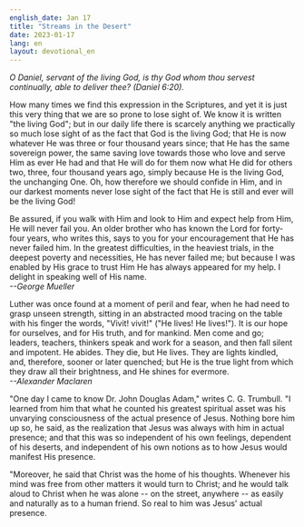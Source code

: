 ```yaml
---
english_date: Jan 17
title: "Streams in the Desert"
date: 2023-01-17
lang: en
layout: devotional_en
---
```





<p><em>O Daniel, servant of the living God, is thy God whom thou servest continually, able to deliver thee? (Daniel 6:20).</em>

</p>

<p>How many times we find this expression in the Scriptures, and yet it is just this very thing that we are so prone to lose sight of. We know it is written "the living God"; but in our daily life there is scarcely anything we practically so much lose sight of as the fact that God is the living God; that He is now whatever He was three or four thousand years since; that He has the same sovereign power, the same saving love towards those who love and serve Him as ever He had and that He will do for them now what He did for others two, three, four thousand years ago, simply because He is the living God, the unchanging One. Oh, how therefore we should confide in Him, and in our darkest moments never lose sight of the fact that He is still and ever will be the living God!

</p>

<p>Be assured, if you walk with Him and look to Him and expect help from Him, He will never fail you. An older brother who has known the Lord for forty-four years, who writes this, says to you for your encouragement that He has never failed him. In the greatest difficulties, in the heaviest trials, in the deepest poverty and necessities, He has never failed me; but because I was enabled by His grace to trust Him He has always appeared for my help. I delight in speaking well of His name.<br/> <em>--George Mueller</em>

</p>

<p>Luther was once found at a moment of peril and fear, when he had need to grasp unseen strength, sitting in an abstracted mood tracing on the table with his finger the words, "Vivit! vivit!" ("He lives! He lives!"). It is our hope for ourselves, and for His truth, and for mankind. Men come and go; leaders, teachers, thinkers speak and work for a season, and then fall silent and impotent. He abides. They die, but He lives. They are lights kindled, and, therefore, sooner or later quenched; but He is the true light from which they draw all their brightness, and He shines for evermore.<br/> <em>--Alexander Maclaren</em>

</p>

<p>"One day I came to know Dr. John Douglas Adam," writes C. G. Trumbull. "I learned from him that what he counted his greatest spiritual asset was his unvarying consciousness of the actual presence of Jesus. Nothing bore him up so, he said, as the realization that Jesus was always with him in actual presence; and that this was so independent of his own feelings, dependent of his deserts, and independent of his own notions as to how Jesus would manifest His presence.

</p>

<p>"Moreover, he said that Christ was the home of his thoughts. Whenever his mind was free from other matters it would turn to Christ; and he would talk aloud to Christ when he was alone -- on the street, anywhere -- as easily and naturally as to a human friend. So real to him was Jesus' actual presence.

</p>

<p></p>
